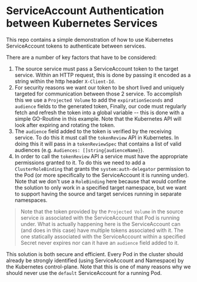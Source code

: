 # ServiceAccount Authentication between Kubernetes Services

This repo contains a simple demonstration of how to use Kubernetes ServiceAccount tokens to authenticate between services.

There are a number of key factors that have to be considered:

1. The source service must pass a ServiceAccount token to the target service.  Within an HTTP request, this is done by passing it encoded as a string within the http header `X-Client-Id`.
2. For security reasons we want our token to be short lived and uniquely targeted for communication between those 2 service.  To accomplish this we use a `Projected Volume` to add the `expirationSeconds` and `audience` fields to the generated token,  Finally, our code must regularly fetch and refresh the token into a global variable -- this is done with a simple GO-Routine in this example.  Note that the Kubernetes API will look after expiring and rotating the token.
3. The `audience` field added to the token is verified by the receiving service.  To do this it must call the `tokenReview` API in Kubernetes.  In doing this it will pass in a `tokenReviewSpec` that contains a list of valid audiences (e.g. `Audiences: []string{audienceName}`).
4. In order to call the `tokenReview` API a service must have the appropriate permissions granted to it.  To do this we need to add a `ClusterRoleBinding` that grants the `system:auth-delegator` permission to the Pod (or more specifically to the ServiceAccount it is running under).  Note that we don't use a `RoleBinding` here because that would confine the solution to only work in a specified target namespace, but we want to support having the source and target services running in separate namespaces.

> Note that the token provided by the `Projected Volume` in the source service *is* associated with the ServiceAccount that Pod is running under.  What is actually happening here is the ServiceAccount can (and does in this case) have multiple tokens associated with it.  The one statically associated with the ServiceAccount within a specified Secret never expires nor can it have an `audience` field added to it.

This solution is both secure and efficient.  Every Pod in the cluster should already be strongly identified (using ServiceAccount and Namespace) by the Kubernetes control-plane.  Note that this is one of many reasons why we should never use the `default` ServiceAccount for a running Pod.

